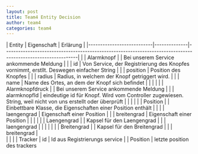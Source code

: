 ```yaml
---
layout: post
title: Team4 Entity Decision
author: team4
categories: team4
---
```


| Entity                    | Eigenschaft  | Erlärung                                                                                                    |
|---------------------------|--------------|-------------------------------------------------------------------------------------------------------------|                                                                                                     |
| Alarmknopf                |              | Bei unserem Service ankommende Meldung                                                                      |
|                           | id           | Von Service, der Registrierung des Knopfes vornimmt, erstllt. Deswegen einfacher String                     |
|                           | position     | Position des Knopfes                                                                                        |
|                	    | radius       | Radius, in welchem der Knopf getriggert wird.                                                               |
|			    | name         | Name des Ortes, an dem der Knopf sich befindet                                                              |
|                           |              |                                                                                                             |
| Alarmknopfdruck           |              | Bei unserem Service ankommende Meldung                                                                      |
|                           | alarmknopfId | eindeutige id für Knopf. Wird vom Controller zugewiesen. String, weil nicht von uns erstellt oder überprüft |
|                           |              |                                                                                                             |
| Position                  |              | Einbettbare Klasse, die Eigenschaften einer Position enthält                                                |                                                                       |
|                           | laengengrad  | Eigenschaft einer Position                                                                                  |
|                           | breitengrad  | Eigenschaft einer Position                                                                                  |
|                           |              |                                                                                                             |
| Laengengrad               |              | Kapsel für den Laengengrad                                                                                  |
|                           | laengengrad  |                                                                                                             |
|                           |              |                                                                                                             |
| Breitengrad               |              | Kapsel für den Breitengrad                                                                                  |
|                           | breitengrad  |       
|			    |              |
| Tracker                   | id           | Id aus Registrierungs service
|                           | Position     | letzte position des trackers                                                                                                   